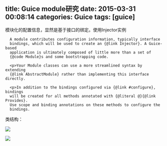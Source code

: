 title: Guice module研究
date: 2015-03-31 00:08:14
categories: Guice
tags: [guice]
---

模块化的配置信息，显然是基于接口的绑定。使用Injector实例
<!--more-->



	  A module contributes configuration information, typically interface
	  bindings, which will be used to create an {@link Injector}. A Guice-based
	  application is ultimately composed of little more than a set of
	  {@code Module}s and some bootstrapping code.
	 
	  <p>Your Module classes can use a more streamlined syntax by extending
	  {@link AbstractModule} rather than implementing this interface directly.
	 
	  <p>In addition to the bindings configured via {@link #configure}, bindings
	  will be created for all methods annotated with {@literal @}{@link Provides}.
	  Use scope and binding annotations on these methods to configure the
	  bindings.


类结构：

![](/img/am.png)


![](/img/abstractmodule.jpg)